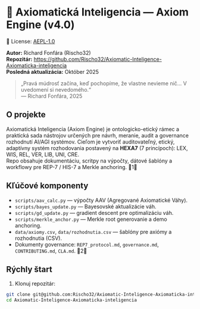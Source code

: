 # 🧭 Axiomatická Inteligencia — Axiom Engine (v4.0)

📜 License: [AEPL-1.0](https://doi.org/10.5281/zenodo.17479063)

**Autor:** Richard Fonfára (Rischo32)  
**Repozitár:** https://github.com/Rischo32/Axiomatic-Inteligence-Axiomaticka-inteligencia  
**Posledná aktualizácia:** Október 2025

> „Pravá múdrosť začína, keď pochopíme, že vlastne nevieme nič... V uvedomení si nevedomého.“  
> — Richard Fonfára, 2025

## O projekte
Axiomatická Inteligencia (Axiom Engine) je ontologicko-etický rámec a praktická sada nástrojov určených
pre návrh, meranie, audit a governance rozhodnutí AI/AGI systémov. Cieľom je vytvoriť auditovateľný,
etický, adaptívny systém rozhodovania postavený na **HEXA7** (7 princípoch): LEX, WIS, REL, VER, LIB, UNI, CRE.  
Repo obsahuje dokumentáciu, scritpy na výpočty, dátové šablóny a workflowy pre REP-7 / HIS-7 a Merkle anchoring. 1

## Kľúčové komponenty
- `scripts/aav_calc.py` — výpočty AAV (Agregované Axiomatické Váhy).  
- `scripts/bayes_update.py` — Bayesovské aktualizácie váh.  
- `scripts/gd_update.py` — gradient descent pre optimalizáciu váh.  
- `scripts/merkle_anchor.py` — Merkle root generovanie a demo anchoring.  
- `data/axiomy.csv`, `data/rozhodnutia.csv` — šablóny pre axiómy a rozhodnutia (CSV).  
- Dokumenty governance: `REP7_protocol.md`, `governance.md`, `CONTRIBUTING.md`, `CLA.md`. 2

## Rýchly štart
1. Klonuj repozitár:
```bash
git clone git@github.com:Rischo32/Axiomatic-Inteligence-Axiomaticka-inteligencia.git
cd Axiomatic-Inteligence-Axiomaticka-inteligencia

